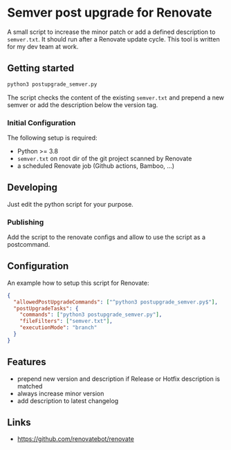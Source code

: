 # Semver post upgrade for Renovate

A small script to increase the minor patch or add a defined description to `semver.txt`.
It should run after a Renovate update cycle.
This tool is written for my dev team at work.

## Getting started

```sh
python3 postupgrade_semver.py
```

The script checks the content of the existing `semver.txt` and prepend a new semver or add the description below the version tag.

### Initial Configuration

The following setup is required:

* Python >= 3.8
* `semver.txt` on root dir of the git project scanned by Renovate
* a scheduled Renovate job (Github actions, Bamboo, ...)

## Developing

Just edit the python script for your purpose.

### Publishing

Add the script to the renovate configs and allow to use the script as a postcommand.

## Configuration

An example how to setup this script for Renovate:

```json
{
  "allowedPostUpgradeCommands": ["^python3 postupgrade_semver.py$"],
  "postUpgradeTasks": {
    "commands": ["python3 postupgrade_semver.py"],
    "fileFilters": ["semver.txt"],
    "executionMode": "branch"
  }
}
```

## Features

* prepend new version and description if Release or Hotfix description is matched
* always increase minor version
* add description to latest changelog

## Links

* <https://github.com/renovatebot/renovate>
